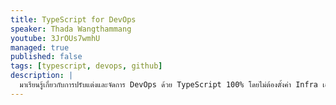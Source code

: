 ```yaml
---
title: TypeScript for DevOps
speaker: Thada Wangthammang
youtube: 3JrOUs7wmhU
managed: true
published: false
tags: [typescript, devops, github]
description: |
  มาเรียนรู้เกี่ยวกับการปรับแต่งและจัดการ DevOps ด้วย TypeScript 100% โดยไม่ต้องตั้งค่า Infra เอง
---
```

